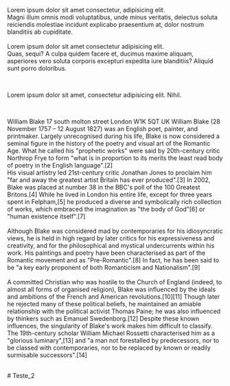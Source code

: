 <!DOCTYPE html>
<html lang="en">
<head>
    <meta charset="UTF-8">
    <meta name="viewport" content="width=device-width, initial-scale=1.0">
    <title>Document</title>
</head>
<body>
    <p>Lorem ipsum dolor sit amet consectetur, adipisicing elit. <br>Magni illum omnis modi voluptatibus, unde minus veritatis, delectus soluta reiciendis molestiae incidunt explicabo praesentium at, dolor nostrum blanditiis ab cupiditate.<br> <br> Lorem ipsum dolor sit amet consectetur adipisicing elit.<br> Quas, sequi? A culpa quidem facere et, ducimus maxime aliquam, asperiores vero soluta corporis excepturi expedita iure blanditiis? Aliquid sunt porro doloribus.</p><br>
    <p id="myP">Lorem ipsum dolor sit amet, consectetur adipisicing elit. Nihil.
        </p>
        <br><p>William Blake 17 south molton street London W1K 5QT UK William Blake (28 November 1757 – 12 August 1827) was an English poet, painter, and printmaker. Largely unrecognised during his life, Blake is now considered a seminal figure in the history of the poetry and visual art of the Romantic Age. What he called his "prophetic works" were said by 20th-century critic Northrop Frye to form "what is in proportion to its merits the least read body of poetry in the English language".[2]<br> His visual artistry led 21st-century critic Jonathan Jones to proclaim him "far and away the greatest artist Britain has ever produced".[3] In 2002, Blake was placed at number 38 in the BBC's poll of the 100 Greatest Britons.[4] While he lived in London his entire life, except for three years spent in Felpham,[5] he produced a diverse and symbolically rich collection of works, which embraced the imagination as "the body of God"[6] or "human existence itself".[7]<br> <br>Although Blake was considered mad by contemporaries for his idiosyncratic views, he is held in high regard by later critics for his expressiveness and creativity, and for the philosophical and mystical undercurrents within his work. His paintings and poetry have been characterised as part of the Romantic movement and as "Pre-Romantic".[8] In fact, he has been said to be "a key early proponent of both Romanticism and Nationalism".[9]<br> <br> A committed Christian who was hostile to the Church of England (indeed, to almost all forms of organised religion), Blake was influenced by the ideals and ambitions of the French and American revolutions.[10][11] Though later he rejected many of these political beliefs, he maintained an amiable relationship with the political activist Thomas Paine; he was also influenced by thinkers such as Emanuel Swedenborg.[12] Despite these known influences, the singularity of Blake's work makes him difficult to classify.<br> The 19th-century scholar William Michael Rossetti characterised him as a "glorious luminary",[13] and "a man not forestalled by predecessors, nor to be classed with contemporaries, nor to be replaced by known or readily surmisable successors".[14]</p><br>
</body>
</html>
# Teste_2
